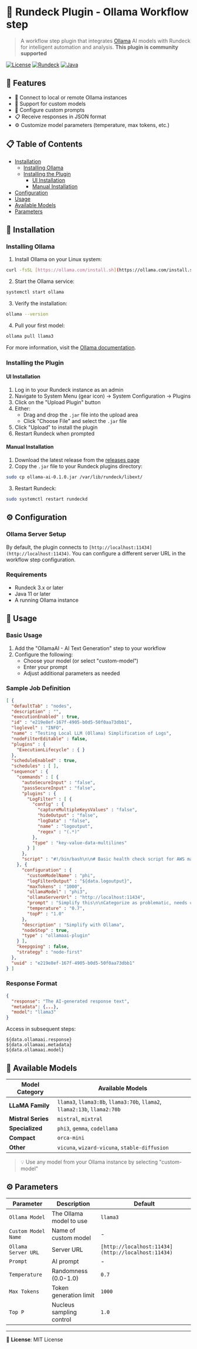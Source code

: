 # 🤖 Rundeck Plugin - Ollama Workflow step

> A workflow step plugin that integrates [Ollama](https://ollama.ai) AI models with Rundeck for intelligent automation and analysis. **This plugin is community supported**

[![License](https://img.shields.io/badge/License-MIT-blue.svg)](LICENSE)
[![Rundeck](https://img.shields.io/badge/Rundeck-3.x+-orange.svg)](https://www.rundeck.com/)
[![Java](https://img.shields.io/badge/Java-11+-green.svg)](https://www.java.com/)

## 🌟 Features

* 🔌 Connect to local or remote Ollama instances
* 🤖 Support for custom models
* 💬 Configure custom prompts
* 📋 Receive responses in JSON format
* ⚙️ Customize model parameters (temperature, max tokens, etc.)

## 📋 Table of Contents

* [Installation](#-installation)
    * [Installing Ollama](#installing-ollama)
    * [Installing the Plugin](#installing-the-plugin)
        * [UI Installation](#ui-installation)
        * [Manual Installation](#manual-installation)
* [Configuration](#-configuration)
* [Usage](#-usage)
* [Available Models](#-available-models)
* [Parameters](#-parameters)

## 🔧 Installation

### Installing Ollama

1. Install Ollama on your Linux system:

``` bash
curl -fsSL [https://ollama.com/install.sh](https://ollama.com/install.sh) | sh
```

2. Start the Ollama service:

``` bash
systemctl start ollama
```

3. Verify the installation:

``` bash
ollama --version
```

4. Pull your first model:

``` bash
ollama pull llama3
```

For more information, visit the [Ollama documentation](https://github.com/ollama/ollama).

### Installing the Plugin

#### UI Installation

1. Log in to your Rundeck instance as an admin
2. Navigate to System Menu (gear icon) → System Configuration → Plugins
3. Click on the "Upload Plugin" button
4. Either:
    * Drag and drop the `.jar` file into the upload area
    * Click "Choose File" and select the `.jar` file
5. Click "Upload" to install the plugin
6. Restart Rundeck when prompted

#### Manual Installation

1. Download the latest release from the [releases page](https://github.com/yourusername/rundeck-ollama-plugin/releases)
2. Copy the `.jar` file to your Rundeck plugins directory:

``` bash
sudo cp ollama-ai-0.1.0.jar /var/lib/rundeck/libext/
```

3. Restart Rundeck:

``` bash
sudo systemctl restart rundeckd
```

## ⚙️ Configuration

### Ollama Server Setup

By default, the plugin connects to `[http://localhost:11434](http://localhost:11434)`. You can configure a different server URL in the workflow step configuration.

### Requirements

* Rundeck 3.x or later
* Java 11 or later
* A running Ollama instance

## 🚀 Usage

### Basic Usage

1. Add the "OllamaAI - AI Text Generation" step to your workflow
2. Configure the following:
    * Choose your model (or select "custom-model")
    * Enter your prompt
    * Adjust additional parameters as needed

### Sample Job Definition

``` json
[ {
  "defaultTab" : "nodes",
  "description" : "",
  "executionEnabled" : true,
  "id" : "e219e8ef-167f-4905-b0d5-50f0aa73dbb1",
  "loglevel" : "INFO",
  "name" : "Testing Local LLM (Ollama) Simplification of Logs",
  "nodeFilterEditable" : false,
  "plugins" : {
    "ExecutionLifecycle" : { }
  },
  "scheduleEnabled" : true,
  "schedules" : [ ],
  "sequence" : {
    "commands" : [ {
      "autoSecureInput" : "false",
      "passSecureInput" : "false",
      "plugins" : {
        "LogFilter" : [ {
          "config" : {
            "captureMultipleKeysValues" : "false",
            "hideOutput" : "false",
            "logData" : "false",
            "name" : "logoutput",
            "regex" : "(.*)"
          },
          "type" : "key-value-data-multilines"
        } ]
      },
      "script" : "#!/bin/bash\n\n# Basic health check script for AWS machine\n# Save this as health_check.sh and make it executable with: chmod +x health_check.sh\n\nLOG_FILE=\"system_health.log\"\nDATE=$(date '+%Y-%m-%d %H:%M:%S')\nHOSTNAME=$(hostname)\nIP_ADDRESS=$(hostname -I | awk '{print $1}')\n\necho \"==================================================\" >> $LOG_FILE\necho \"System Health Check: $DATE\" >> $LOG_FILE\necho \"Hostname: $HOSTNAME\" >> $LOG_FILE\necho \"IP Address: $IP_ADDRESS\" >> $LOG_FILE\necho \"==================================================\" >> $LOG_FILE\n\n# Check uptime\necho -e \"\\n--- System Uptime ---\" >> $LOG_FILE\nuptime >> $LOG_FILE\n\n# Check memory usage\necho -e \"\\n--- Memory Usage ---\" >> $LOG_FILE\nfree -h >> $LOG_FILE\n\n# Check disk usage\necho -e \"\\n--- Disk Usage ---\" >> $LOG_FILE\ndf -h | grep -v \"tmpfs\" >> $LOG_FILE\n\n# Check CPU load\necho -e \"\\n--- CPU Load ---\" >> $LOG_FILE\ntop -bn1 | head -n 20 >> $LOG_FILE\n\n# Check for high CPU processes\necho -e \"\\n--- Top 5 CPU-consuming processes ---\" >> $LOG_FILE\nps aux --sort=-%cpu | head -n 6 >> $LOG_FILE\n\n# Check for high memory processes\necho -e \"\\n--- Top 5 Memory-consuming processes ---\" >> $LOG_FILE\nps aux --sort=-%mem | head -n 6 >> $LOG_FILE\n\n# Check network connections\necho -e \"\\n--- Active Network Connections ---\" >> $LOG_FILE\nnetstat -tuln | head -n 20 >> $LOG_FILE\n"
    }, {
      "configuration" : {
        "customModelName" : "phi",
        "logFilterOutput" : "${data.logoutput}",
        "maxTokens" : "1000",
        "ollamaModel" : "phi3",
        "ollamaServerUrl" : "http://localhost:11434",
        "prompt" : "Simplify this\n\nCategorize as problematic, needs configuration or running well. Use emojis\n\nif something is wrong, please highlight resolution steps",
        "temperature" : "0.7",
        "topP" : "1.0"
      },
      "description" : "Simplify with Ollama",
      "nodeStep" : true,
      "type" : "ollamaai-plugin"
    } ],
    "keepgoing" : false,
    "strategy" : "node-first"
  },
  "uuid" : "e219e8ef-167f-4905-b0d5-50f0aa73dbb1"
} ]
```

### Response Format

``` json
{
  "response": "The AI-generated response text",
  "metadata": {...},
  "model": "llama3"
}
```

Access in subsequent steps:

```
${data.ollamaai.response}
${data.ollamaai.metadata}
${data.ollamaai.model}
```

## 🤖 Available Models

| Model Category | Available Models |
| -------------- | ---------------- |
| **LLaMA Family** | `llama3`, `llama3:8b`, `llama3:70b`, `llama2`, `llama2:13b`, `llama2:70b` |
| **Mistral Series** | `mistral`, `mixtral` |
| **Specialized** | `phi3`, `gemma`, `codellama` |
| **Compact** | `orca-mini` |
| **Other** | `vicuna`, `wizard-vicuna`, `stable-diffusion` |

> 💡 Use any model from your Ollama instance by selecting "custom-model"

## ⚙️ Parameters

| Parameter | Description | Default |
| --------- | ----------- | ------- |
| `Ollama Model` | The Ollama model to use | `llama3` |
| `Custom Model Name` | Name of custom model | - |
| `Ollama Server URL` | Server URL | `[http://localhost:11434](http://localhost:11434)` |
| `Prompt` | AI prompt | - |
| `Temperature` | Randomness (0.0-1.0) | `0.7` |
| `Max Tokens` | Token generation limit | `1000` |
| `Top P` | Nucleus sampling control | `1.0` |

- - -

📝 **License**: MIT License

